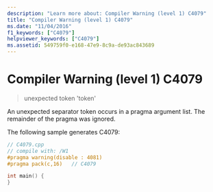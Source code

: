 ```yaml
---
description: "Learn more about: Compiler Warning (level 1) C4079"
title: "Compiler Warning (level 1) C4079"
ms.date: "11/04/2016"
f1_keywords: ["C4079"]
helpviewer_keywords: ["C4079"]
ms.assetid: 549759f0-e168-47e9-8c9a-de93ac843689
---
```

# Compiler Warning (level 1) C4079

> unexpected token 'token'

An unexpected separator token occurs in a pragma argument list. The remainder of the pragma was ignored.

The following sample generates C4079:

```cpp
// C4079.cpp
// compile with: /W1
#pragma warning(disable : 4081)
#pragma pack(c,16)   // C4079

int main() {
}
```
